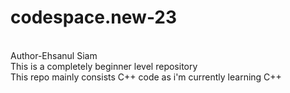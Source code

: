# codespace.new-23
<br>
Author-Ehsanul Siam
<br>
This is a completely beginner level repository
<br>
This repo mainly consists C++ code as i'm currently learning C++
